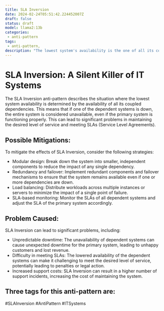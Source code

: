 ```yaml
---
title: SLA Inversion
date: 2024-02-24T05:51:42.224452007Z
draft: false
status: draft
model: llama2:13b
categories: 
 - anti-pattern
tags: 
 - anti-pattern, 
description: "The lowest system's availability is the one of all its coupled dependencies."
---
```



SLA Inversion: A Silent Killer of IT Systems
==============================================

The SLA Inversion anti-pattern describes the situation where the lowest system availability is determined by the availability of all its coupled dependencies. This means that if one of the dependent systems is down, the entire system is considered unavailable, even if the primary system is functioning properly. This can lead to significant problems in maintaining the desired level of service and meeting SLAs (Service Level Agreements).

Possible Mitigations:
-----------------------

To mitigate the effects of SLA Inversion, consider the following strategies:

* Modular design: Break down the system into smaller, independent components to reduce the impact of any single dependency.
* Redundancy and failover: Implement redundant components and failover mechanisms to ensure that the system remains available even if one or more dependencies are down.
* Load balancing: Distribute workloads across multiple instances or servers to minimize the impact of a single point of failure.
* SLA-based monitoring: Monitor the SLAs of all dependent systems and adjust the SLA of the primary system accordingly.

Problem Caused:
---------------

SLA Inversion can lead to significant problems, including:

* Unpredictable downtime: The unavailability of dependent systems can cause unexpected downtime for the primary system, leading to unhappy customers and lost revenue.
* Difficulty in meeting SLAs: The lowered availability of the dependent systems can make it challenging to meet the desired level of service, potentially leading to penalties or legal action.
* Increased support costs: SLA Inversion can result in a higher number of support incidents, increasing the cost of maintaining the system.

Three tags for this anti-pattern are:
-----------------------------------

#SLAInversion #AntiPattern #ITSystems